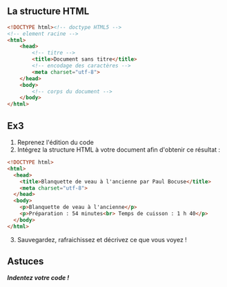 La structure HTML
---

```html
<!DOCTYPE html><!-- doctype HTML5 -->
<!-- element racine -->
<html>
    <head>
        <!-- titre -->
        <title>Document sans titre</title>
        <!-- encodage des caractères -->
        <meta charset="utf-8">
    </head>
    <body>
        <!-- corps du document -->
    </body>
</html>
```

Ex3
---

1. Reprenez l'édition du code
2. Intégrez la structure HTML à votre document afin d'obtenir ce résultat :

```html
<!DOCTYPE html>
<html>
  <head>
    <title>Blanquette de veau à l'ancienne par Paul Bocuse</title>
    <meta charset="utf-8">
  </head>
  <body>
    <p>Blanquette de veau à l'ancienne</p>
    <p>Préparation : 54 minutes<br> Temps de cuisson : 1 h 40</p>
  </body>
</html>
```

3. Sauvegardez, rafraichissez et décrivez ce que vous voyez !

Astuces
---

__*Indentez votre code !*__
